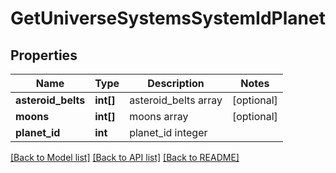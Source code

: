 # GetUniverseSystemsSystemIdPlanet

## Properties
Name | Type | Description | Notes
------------ | ------------- | ------------- | -------------
**asteroid_belts** | **int[]** | asteroid_belts array | [optional] 
**moons** | **int[]** | moons array | [optional] 
**planet_id** | **int** | planet_id integer | 

[[Back to Model list]](../../README.md#documentation-for-models) [[Back to API list]](../../README.md#documentation-for-api-endpoints) [[Back to README]](../../README.md)

